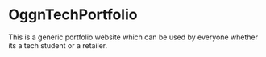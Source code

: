 # OggnTechPortfolio

This is a generic portfolio website which can be used by everyone whether its a tech student or a retailer.
